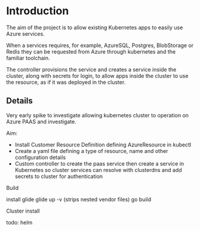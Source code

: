 Introduction
===========

The aim of the project is to allow existing Kubernetes apps to easily use Azure services.

When a services requires, for example, AzureSQL, Postgres, BlobStorage or Redis they can be requested from Azure through kubernetes and the familiar toolchain.

The controller provisions the service and creates a service inside the cluster, along with secrets for login,
to allow apps inside the cluster to use the resource, as if it was deployed in the cluster.

Details
--------

Very early spike to investigate allowing kubernetes cluster to operation on Azure PAAS and investigate.

Aim:
- Install Customer Resource Definition defining AzureResource in kubectl 
- Create a yaml file defining a type of resource, name and other configuration details
- Custom controller to create the paas service then create a service in Kubernetes so cluster services can resolve with clusterdns and add secrets to cluster for authentication

Build

install glide
glide up -v (strips nested vendor files)
go build

Cluster install

todo: helm